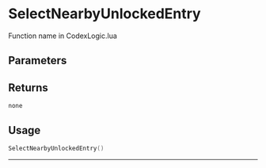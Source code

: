 # SelectNearbyUnlockedEntry

Function name in CodexLogic.lua

## Parameters

## Returns

`none`

## Usage

```lua
SelectNearbyUnlockedEntry()
```

---

